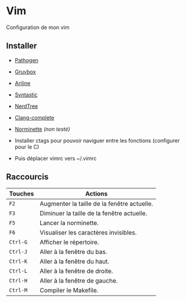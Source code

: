 # Vim

Configuration de mon vim

## Installer

- [Pathogen](https://github.com/tpope/vim-pathogen)

- [Gruvbox](https://github.com/morhetz/gruvbox)

- [Ariline](https://github.com/vim-airline/vim-airline)

- [Syntastic](https://github.com/vim-syntastic/syntastic)

- [NerdTree](https://github.com/scrooloose/nerdtree)

- [Clang-complete](https://github.com/xavierd/clang_complete)

- [Norminette](https://github.com/Gegel85/norminette) *(non testé)*

- Installer ctags pour pouvoir naviguer entre les fonctions (configurer pour le C)

- Puis déplacer vimrc vers ~/.vimrc

## Raccourcis

| Touches  | Actions
|----------|--------------------------------------------|
| `F2`     | Augmenter la taille de la fenêtre actuelle.|
| `F3`     | Diminuer la taille de la fenêtre actuelle. |
| `F5`     | Lancer la norminette.                      |
| `F6`     | Visualiser les caractères invisibles.      |
| `Ctrl-G` | Afficher le répertoire.                    |
| `Ctrl-J` | Aller à la fenêtre du bas.                 |
| `Ctrl-K` | Aller à la fenêtre du haut.                |
| `Ctrl-L` | Aller à la fenêtre de droite.              |
| `Ctrl-H` | Aller à la fenêtre de gauche.              |
| `Ctrl-M` | Compiler le Makefile.                      |

